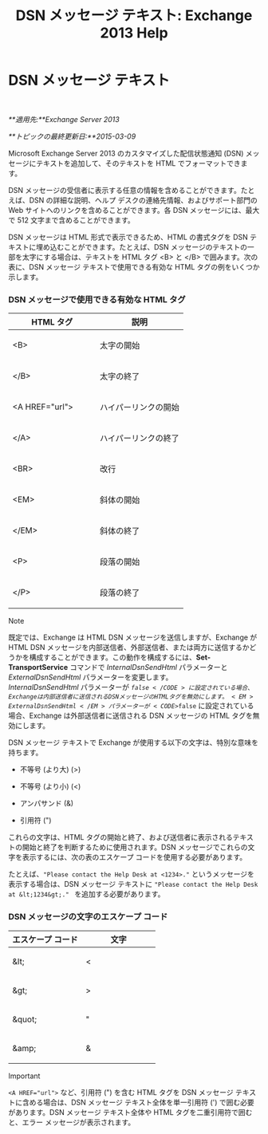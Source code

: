 ﻿---
title: 'DSN メッセージ テキスト: Exchange 2013 Help'
TOCTitle: DSN メッセージ テキスト
ms:assetid: eae4a050-5ecb-4c87-b377-74edb93a5995
ms:mtpsurl: https://technet.microsoft.com/ja-jp/library/Bb125135(v=EXCHG.150)
ms:contentKeyID: 49896537
ms.date: 04/24/2018
mtps_version: v=EXCHG.150
ms.translationtype: HT
---

# DSN メッセージ テキスト

 

_**適用先:**Exchange Server 2013_

_**トピックの最終更新日:**2015-03-09_

Microsoft Exchange Server 2013 のカスタマイズした配信状態通知 (DSN) メッセージにテキストを追加して、そのテキストを HTML でフォーマットできます。

DSN メッセージの受信者に表示する任意の情報を含めることができます。たとえば、DSN の詳細な説明、ヘルプ デスクの連絡先情報、およびサポート部門の Web サイトへのリンクを含めることができます。各 DSN メッセージには、最大で 512 文字まで含めることができます。

DSN メッセージは HTML 形式で表示できるため、HTML の書式タグを DSN テキストに埋め込むことができます。たとえば、DSN メッセージのテキストの一部を太字にする場合は、テキストを HTML タグ \<B\> と \</B\> で囲みます。次の表に、DSN メッセージ テキストで使用できる有効な HTML タグの例をいくつか示します。

### DSN メッセージで使用できる有効な HTML タグ

<table>
<colgroup>
<col style="width: 50%" />
<col style="width: 50%" />
</colgroup>
<thead>
<tr class="header">
<th>HTML タグ</th>
<th>説明</th>
</tr>
</thead>
<tbody>
<tr class="odd">
<td><p>&lt;B&gt;</p></td>
<td><p>太字の開始</p></td>
</tr>
<tr class="even">
<td><p>&lt;/B&gt;</p></td>
<td><p>太字の終了</p></td>
</tr>
<tr class="odd">
<td><p>&lt;A HREF=&quot;url&quot;&gt;</p></td>
<td><p>ハイパーリンクの開始</p></td>
</tr>
<tr class="even">
<td><p>&lt;/A&gt;</p></td>
<td><p>ハイパーリンクの終了</p></td>
</tr>
<tr class="odd">
<td><p>&lt;BR&gt;</p></td>
<td><p>改行</p></td>
</tr>
<tr class="even">
<td><p>&lt;EM&gt;</p></td>
<td><p>斜体の開始</p></td>
</tr>
<tr class="odd">
<td><p>&lt;/EM&gt;</p></td>
<td><p>斜体の終了</p></td>
</tr>
<tr class="even">
<td><p>&lt;P&gt;</p></td>
<td><p>段落の開始</p></td>
</tr>
<tr class="odd">
<td><p>&lt;/P&gt;</p></td>
<td><p>段落の終了</p></td>
</tr>
</tbody>
</table>



> [!NOTE]
> 既定では、Exchange は HTML DSN メッセージを送信しますが、Exchange が HTML DSN メッセージを内部送信者、外部送信者、または両方に送信するかどうかを構成することができます。この動作を構成するには、<STRONG>Set-TransportService</STRONG> コマンドで <EM>InternalDsnSendHtml</EM> パラメーターと <EM>ExternalDsnSendHtml</EM> パラメーターを変更します。<BR><EM>InternalDsnSendHtml</EM> パラメーターが <CODE>$false</CODE> に設定されている場合、Exchange は内部送信者に送信される DSN メッセージの HTML タグを無効にします。<EM>ExternalDsnSendHtml</EM> パラメーターが <CODE>$false</CODE> に設定されている場合、Exchange は外部送信者に送信される DSN メッセージの HTML タグを無効にします。



DSN メッセージ テキストで Exchange が使用する以下の文字は、特別な意味を持ちます。

  - 不等号 (より大) (\>)

  - 不等号 (より小) (\<)

  - アンパサンド (&)

  - 引用符 (")

これらの文字は、HTML タグの開始と終了、および送信者に表示されるテキストの開始と終了を判断するために使用されます。DSN メッセージでこれらの文字を表示するには、次の表のエスケープ コードを使用する必要があります。

たとえば、`"Please contact the Help Desk at <1234>."` というメッセージを表示する場合は、DSN メッセージ テキストに `"Please contact the Help Desk at &lt;1234&gt;." ` を追加する必要があります。

### DSN メッセージの文字のエスケープ コード

<table>
<colgroup>
<col style="width: 50%" />
<col style="width: 50%" />
</colgroup>
<thead>
<tr class="header">
<th>エスケープ コード</th>
<th>文字</th>
</tr>
</thead>
<tbody>
<tr class="odd">
<td><p>&amp;lt;</p></td>
<td><p>&lt;</p></td>
</tr>
<tr class="even">
<td><p>&amp;gt;</p></td>
<td><p>&gt;</p></td>
</tr>
<tr class="odd">
<td><p>&amp;quot;</p></td>
<td><p>&quot;</p></td>
</tr>
<tr class="even">
<td><p>&amp;amp;</p></td>
<td><p>&amp;</p></td>
</tr>
</tbody>
</table>



> [!IMPORTANT]
> <CODE>&lt;A HREF="url"&gt;</CODE> など、引用符 (") を含む HTML タグを DSN メッセージ テキストに含める場合は、DSN メッセージ テキスト全体を単一引用符 (') で囲む必要があります。DSN メッセージ テキスト全体や HTML タグを二重引用符で囲むと、エラー メッセージが表示されます。



